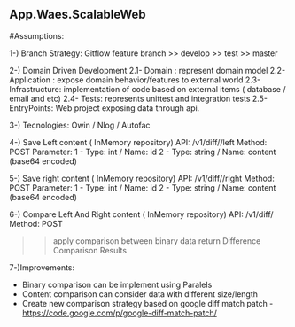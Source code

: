 ## App.Waes.ScalableWeb

#Assumptions:

1-) 
Branch Strategy: Gitflow
feature branch >> develop >> test >> master

2-)
Domain Driven Development
2.1- Domain : represent domain model
2.2- Application : expose domain behavior/features to external world
2.3- Infrastructure: implementation of code based on external items ( database / email and etc)
2.4- Tests: represents unittest and integration tests
2.5- EntryPoints: Web project exposing data through api. 

3-)
Tecnologies: Owin / Nlog / Autofac

4-) Save Left content ( InMemory repository)
API: <host>/v1/diff/<ID>/left
Method: POST
Parameter:
1 - Type: int / Name: id
2 - Type: string / Name: content  (base64 encoded)

5-) Save right content ( InMemory repository)
API: <host>/v1/diff/<ID>/right
Method: POST
Parameter:
1 - Type: int / Name: id
2 - Type: string / Name: content  (base64 encoded)

6-) Compare Left And Right content ( InMemory repository)
API: <host>/v1/diff/<ID>
Method: POST
>> apply comparison between binary data
>> return Difference Comparison Results

7-)Improvements:
- Binary comparison can be implement using Paralels
- Content comparison can consider data with different size/length
- Create new comparison strategy based on google diff match patch - https://code.google.com/p/google-diff-match-patch/
